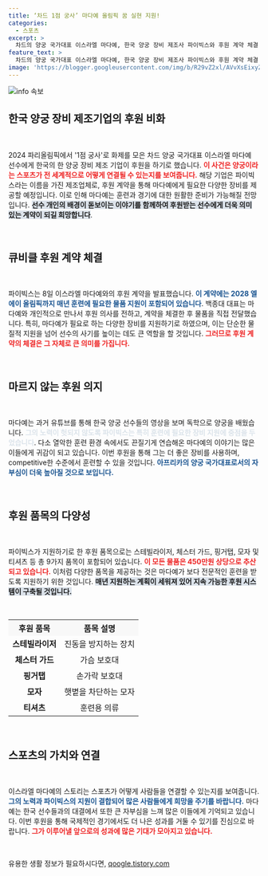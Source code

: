 ```yaml
---
title: ‘차드 1점 궁사’ 마다예 올림픽 꿈 실현 지원!
categories:
  - 스포츠
excerpt: >
  차드의 양궁 국가대표 이스라엘 마다예, 한국 양궁 장비 제조사 파이빅스와 후원 계약 체결! 그가 2024 파리올림픽을 위해 지원받는 특별한 9가지 장비와 응원 메시지, 자세히 알아보세요!
feature_text: >
  차드의 양궁 국가대표 이스라엘 마다예, 한국 양궁 장비 제조사 파이빅스와 후원 계약 체결! 그가 2024 파리올림픽을 위해 지원받는 특별한 9가지 장비와 응원 메시지, 자세히 알아보세요!
image: 'https://blogger.googleusercontent.com/img/b/R29vZ2xl/AVvXsEixyZcFfHzMRdzZMjFBmAUKJYCLCGyLL1o632UiGVXcaFdKo_bkvkuCioo0uUKlGfBVcT3P84aROyZIXSBEx3Aw5nCQ3pTgDom1WDC4m8eifvWiAmWEEVb4x6G_l8C0QH225ldMjyaFvpxGEBGNO37VmDTDMHGhJPq73UglMfDca1-0aw/s1600/blogspot.png'
---
```


<p><img src="https://blogger.googleusercontent.com/img/b/R29vZ2xl/AVvXsEixyZcFfHzMRdzZMjFBmAUKJYCLCGyLL1o632UiGVXcaFdKo_bkvkuCioo0uUKlGfBVcT3P84aROyZIXSBEx3Aw5nCQ3pTgDom1WDC4m8eifvWiAmWEEVb4x6G_l8C0QH225ldMjyaFvpxGEBGNO37VmDTDMHGhJPq73UglMfDca1-0aw/s1600/blogspot.png" alt="info 속보" /></p>

<h2 data-ke-size="size26">한국 양궁 장비 제조기업의 후원 비화</h2>

<p data-ke-size="size16">&nbsp;</p>

<p>2024 파리올림픽에서 '1점 궁사'로 화제를 모은 차드 양궁 국가대표 이스라엘 마다예 선수에게 한국의 한 양궁 장비 제조 기업이 후원을 하기로 했습니다. <b><span style="color: #ee2323;">이 사건은 양궁이라는 스포츠가 전 세계적으로 어떻게 연결될 수 있는지를 보여줍니다.</span></b> 해당 기업은 파이빅스라는 이름을 가진 제조업체로, 후원 계약을 통해 마다예에게 필요한 다양한 장비를 제공할 예정입니다. 이로 인해 마다예는 훈련과 경기에 대한 원활한 준비가 가능해질 전망입니다. <b><span style="background-color: #21538527;">선수 개인의 배경이 돋보이는 이야기를 함께하여 후원받는 선수에게 더욱 의미 있는 계약이 되길 희망합니다</span></b>.</p>

<p data-ke-size="size16">&nbsp;</p>

<h2 data-ke-size="size26">큐비클 후원 계약 체결</h2>

<p data-ke-size="size16">&nbsp;</p>

<p>파이빅스는 8일 이스라엘 마다예와의 후원 계약을 발표했습니다. <b><span style="color: #1a5490;">이 계약에는 2028 엘에이 올림픽까지 매년 훈련에 필요한 물품 지원이 포함되어 있습니다</span></b>. 백종대 대표는 마다예와 개인적으로 만나서 후원 의사를 전하고, 계약을 체결한 후 물품을 직접 전달했습니다. 특히, 마다예가 필요로 하는 다양한 장비를 지원하기로 하였으며, 이는 단순한 물질적 지원을 넘어 선수의 사기를 높이는 데도 큰 역할을 할 것입니다. <b><span style="color: #ee2323;">그러므로 후원 계약의 체결은 그 자체로 큰 의미를 가집니다.</span></b></p>

<p data-ke-size="size16">&nbsp;</p>

<h2 data-ke-size="size26">마르지 않는 후원 의지</h2>

<p data-ke-size="size16">&nbsp;</p>

<p>마다예는 과거 유튜브를 통해 한국 양궁 선수들의 영상을 보며 독학으로 양궁을 배웠습니다. <b><span style="color: #21538527;">그의 노력이 헛되지 않도록 파이빅스는 특히 훈련에 필요한 장비 지원에 중점을 두었습니다</span></b>. 다소 열악한 훈련 환경 속에서도 끈질기게 연습해온 마다예의 이야기는 많은 이들에게 귀감이 되고 있습니다. 이번 후원을 통해 그는 더 좋은 장비를 사용하며, competitive한 수준에서 훈련할 수 있을 것입니다. <b><span style="color: #1a5490;">아프리카의 양궁 국가대표로서의 자부심이 더욱 높아질 것으로 보입니다.</span></b></p>

<p data-ke-size="size16">&nbsp;</p>

<h2 data-ke-size="size26">후원 품목의 다양성</h2>

<p data-ke-size="size16">&nbsp;</p>

<p>파이빅스가 지원하기로 한 후원 품목으로는 스테빌라이저, 체스터 가드, 핑거탭, 모자 및 티셔츠 등 총 9가지 품목이 포함되어 있습니다. <b><span style="color: #ee2323;">이 모든 물품은 450만원 상당으로 추산되고 있습니다.</span></b> 이처럼 다양한 품목을 제공하는 것은 마다예가 보다 전문적인 훈련을 받도록 지원하기 위한 것입니다. <b><span style="background-color: #21538527;">매년 지원하는 계획이 세워져 있어 지속 가능한 후원 시스템이 구축될 것입니다.</span></b> </p>

<p data-ke-size="size16">&nbsp;</p>

<table style="border-collapse: collapse; width: 100%;">
    <tr>
        <th style="text-align: center; background-color: #f8f8f8;">후원 품목</th>
        <th style="text-align: center; background-color: #f8f8f8;">품목 설명</th>
    </tr>
    <tr>
        <td style="text-align: center; height: 32px;"><b>스테빌라이저</b></td>
        <td style="text-align: center; height: 32px;">진동을 방지하는 장치</td>
    </tr>
    <tr>
        <td style="text-align: center; height: 32px;"><b>체스터 가드</b></td>
        <td style="text-align: center; height: 32px;">가슴 보호대</td>
    </tr>
    <tr>
        <td style="text-align: center; height: 32px;"><b>핑거탭</b></td>
        <td style="text-align: center; height: 32px;">손가락 보호대</td>
    </tr>
    <tr>
        <td style="text-align: center; height: 32px;"><b>모자</b></td>
        <td style="text-align: center; height: 32px;">햇볕을 차단하는 모자</td>
    </tr>
    <tr>
        <td style="text-align: center; height: 32px;"><b>티셔츠</b></td>
        <td style="text-align: center; height: 32px;">훈련용 의류</td>
    </tr>
</table>

<p data-ke-size="size16">&nbsp;</p>

<h2 data-ke-size="size26">스포츠의 가치와 연결</h2>

<p data-ke-size="size16">&nbsp;</p>

<p>이스라엘 마다예의 스토리는 스포츠가 어떻게 사람들을 연결할 수 있는지를 보여줍니다. <b><span style="color: #1a5490;">그의 노력과 파이빅스의 지원이 결합되어 많은 사람들에게 희망을 주기를 바랍니다.</span></b> 마다예는 한국 선수들과의 대결에서 또한 큰 자부심을 느껴 많은 이들에게 기억되고 있습니다. 이번 후원을 통해 국제적인 경기에서도 더 나은 성과를 거둘 수 있기를 진심으로 바랍니다. <b><span style="color: #ee2323;">그가 이루어낼 앞으로의 성과에 많은 기대가 모아지고 있습니다.</span></b></p>

<p data-ke-size="size16">&nbsp;</p>
유용한 생활 정보가 필요하시다면, <a href="https://qoogle.tistory.com" rel="dofollow">qoogle.tistory.com</a>


